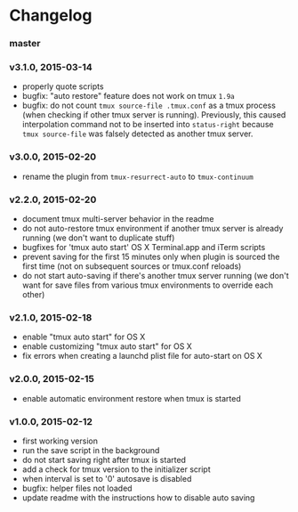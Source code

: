 # Changelog

### master

### v3.1.0, 2015-03-14
- properly quote scripts
- bugfix: "auto restore" feature does not work on tmux `1.9a`
- bugfix: do not count `tmux source-file .tmux.conf` as a tmux process (when
  checking if other tmux server is running). Previously, this caused
  interpolation command not to be inserted into `status-right` because `tmux
  source-file` was falsely detected as another tmux server.

### v3.0.0, 2015-02-20
- rename the plugin from `tmux-resurrect-auto` to `tmux-continuum`

### v2.2.0, 2015-02-20
- document tmux multi-server behavior in the readme
- do not auto-restore tmux environment if another tmux server is already running
  (we don't want to duplicate stuff)
- bugfixes for 'tmux auto start' OS X Terminal.app and iTerm scripts
- prevent saving for the first 15 minutes only when plugin is sourced the first
  time (not on subsequent sources or tmux.conf reloads)
- do not start auto-saving if there's another tmux server running (we don't want
  for save files from various tmux environments to override each other)

### v2.1.0, 2015-02-18
- enable "tmux auto start" for OS X
- enable customizing "tmux auto start" for OS X
- fix errors when creating a launchd plist file for auto-start on OS X

### v2.0.0, 2015-02-15
- enable automatic environment restore when tmux is started

### v1.0.0, 2015-02-12
- first working version
- run the save script in the background
- do not start saving right after tmux is started
- add a check for tmux version to the initializer script
- when interval is set to '0' autosave is disabled
- bugfix: helper files not loaded
- update readme with the instructions how to disable auto saving
